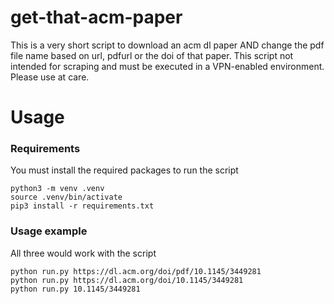 # get-that-acm-paper
This is a very short script to download an acm dl paper AND change the pdf file name based on url, pdfurl or the doi of that paper. This script not intended for scraping and must be executed in a VPN-enabled environment. Please use at care.


# Usage
### Requirements
You must install the required packages to run the script
```
python3 -m venv .venv
source .venv/bin/activate
pip3 install -r requirements.txt
```

### Usage example
All three would work with the script
```
python run.py https://dl.acm.org/doi/pdf/10.1145/3449281
python run.py https://dl.acm.org/doi/10.1145/3449281
python run.py 10.1145/3449281
```

